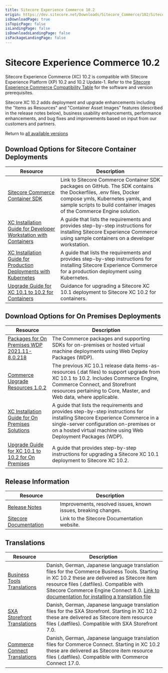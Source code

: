 ```yaml
---
title: Sitecore Experience Commerce 10.2
origin: https://dev.sitecore.net/Downloads/Sitecore_Commerce/102/Sitecore_Experience_Commerce_102.aspx
isDownloadPage: true
isTopicPage: false
isLandingPage: false
isDownloadsLandingPage: false
isPackageLandingPage: false
---
```


# Sitecore Experience Commerce 10.2

Sitecore Experience Commerce (XC) 10.2 is compatible with Sitecore Experience Platform (XP) 10.2 and 10.2 Update-1. Refer to the [Sitecore Experience Commerce Compatibility Table](https://kb.sitecore.net/articles/804595) for the software and version prerequisites.

Sitecore XC 10.2 adds deployment and upgrade enhancements including the "Items as Resources" and "Container Asset Images" features (described in the release notes below), business usability enhancements, performance enhancements, and bug fixes and improvements based on input from our customers and partners.

Return to [all available versions](/Downloads/Sitecore_Commerce)

## Download Options for Sitecore Container Deployments

 | Resource | Description |
 | --- | --- |
 | [Sitecore Commerce Container SDK](https://github.com/Sitecore/container-deployment/releases) | Link to Sitecore Commerce Container SDK packages on GitHub. The SDK contains the Dockerfiles, .env files, Docker compose ymls, Kubernetes yamls, and sample scripts to build container images of the Commerce Engine solution. |
 | [XC Installation Guide for Developer Workstation with Containers](https://scdp.blob.core.windows.net/downloads/Sitecore%20Commerce/102/Sitecore%20Experience%20Commerce%20102/Secure/SXC_10_2_Installation_Guide_for_a_Developer_Workstation_with_Containers-en.pdf) | A guide that lists the requirements and provides step-by-step instructions for installing Sitecore Experience Commerce using sample containers on a developer workstation. |
 | [XC Installation Guide for Production Deployments with Kubernetes](https://scdp.blob.core.windows.net/downloads/Sitecore%20Commerce/102/Sitecore%20Experience%20Commerce%20102/Secure/SXC_10_2_Installation_Guide_for_Production_Deployments_with_Kubernetes-en.pdf) | A guide that lists the requirements and provides step-by-step instructions for installing Sitecore Experience Commerce for a production deployment using Kubernetes. |
 | [Upgrade Guide for XC 10.1 to 10.2 for Containers](https://scdp.blob.core.windows.net/downloads/Sitecore%20Commerce/102/Sitecore%20Experience%20Commerce%20102/Secure/SCX_10_2_Container_Upgrade_Guide_en.pdf) | Guidance for upgrading a Sitecore XC 10.1 deployment to Sitecore XC 10.2 for containers. |

## Download Options for On Premises Deployments

 | Resource | Description |
 | --- | --- |
 | [Packages for On Premises WDP 2021.11-8.0.218](https://scdp.blob.core.windows.net/downloads/Sitecore%20Commerce/102/Sitecore%20Experience%20Commerce%20102/Secure/Sitecore.Commerce.WDP.2021.11-8.0.218.zip) | The Commerce packages and supporting SDKs for on-premises or hosted virtual machine deployments using Web Deploy Packages (WDP). |
 | [Commerce Upgrade Resources 1.0.2](https://scdp.blob.core.windows.net/downloads/Sitecore%20Commerce/102/Sitecore%20Experience%20Commerce%20102/Secure/Commerce.Upgrade.resources.1.0.2.zip) | The previous XC 10.1 release data items-as-resources (.dat files) to support upgrade from XC 10.1 to 10.2. Includes Commerce Engine, Commerce Connect, and Storefront resources pertaining to Core, Master, and Web data, where applicable. |
 | [XC Installation Guide for On Premises Solutions](https://scdp.blob.core.windows.net/downloads/Sitecore%20Commerce/102/Sitecore%20Experience%20Commerce%20102/Secure/SXC_10_2_Installation_Guide_for_On-Premises_Solutions-en.pdf) | A guide that lists the requirements and provides step-by-step instructions for installing Sitecore Experience Commerce in a single-server configuration on-premises or on a hosted virtual machine using Web Deployment Packages (WDP). |
 | [Upgrade Guide for XC 10.1 to 10.2 for On Premises](https://scdp.blob.core.windows.net/downloads/Sitecore%20Commerce/102/Sitecore%20Experience%20Commerce%20102/Secure/SXC_10_2_Upgrade_Guide_for_Sitecore_XC_10_1-en.pdf) | A guide that provides step-by-step instructions for upgrading a Sitecore XC 10.1 deployment to Sitecore XC 10.2. |

## Release Information

 | Resource | Description |
 | --- | --- |
 | [Release Notes](https://scdp.blob.core.windows.net/downloads/Sitecore%20Commerce/102/Sitecore%20Experience%20Commerce%20102/Non-secure/Sitecore%20XC10.2%20Release%20Notes.pdf) | Improvements, resolved issues, known issues, breaking changes. |
 | [Sitecore Documentation](https://doc.sitecore.com/) | Link to the Sitecore Documentation website. |

## Translations

 | Resource | Description |
 | --- | --- |
 | [Business Tools Translations](https://scdp.blob.core.windows.net/downloads/Sitecore%20Commerce/102/Sitecore%20Experience%20Commerce%20102/Secure/Sitecore.Commerce.Engine.Connect.IaR.Translations.Content.8.0.49.zip) | Danish, German, Japanese language translation files for the Commerce Business Tools. Starting in XC 10.2 these are delivered as Sitecore item resource files (.datfiles). Compatible with Sitecore Commerce Engine Connect 8.0. [Link to documentation for installing a translation file](https://doc.sitecore.com/developers/102/sitecore-experience-commerce/en/install-a-translation-file-for-the-xc-business-tools.html) |
 | [SXA Storefront Translations](https://scdp.blob.core.windows.net/downloads/Sitecore%20Commerce/102/Sitecore%20Experience%20Commerce%20102/Secure/Sitecore.Commerce.Experience.Accelerator.IaR.Translations.Content.7.0.48.zip) | Danish, German, Japanese language translation files for the SXA Storefront. Starting in XC 10.2 these are delivered as Sitecore item resource files (.datfiles). Compatible with SXA Storefront 7.0. |
 | [Commerce Connect Translations](https://scdp.blob.core.windows.net/downloads/Sitecore%20Commerce/102/Sitecore%20Experience%20Commerce%20102/Secure/Sitecore.Commerce.Connect.IaR.Translations.Content.17.0.48.zip) | Danish, German, Japanese language translation files for Commerce Connect. Starting in XC 10.2 these are delivered as Sitecore item resource files (.datfiles). Compatible with Commerce Connect 17.0. |